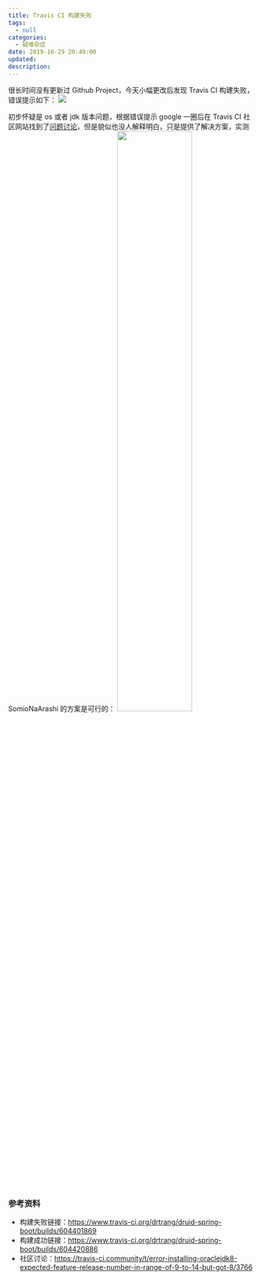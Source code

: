 ```yaml
---
title: Travis CI 构建失败
tags:
  - null
categories:
  - 疑难杂症
date: 2019-10-29 20:49:00
updated:
description:
---
```


很长时间没有更新过 Github Project，今天小幅更改后发现 Travis CI 构建失败，错误提示如下：
<img src='https://raw.githubusercontent.com/drtrang/blog/master/7FhyOz.jpg'/>

初步怀疑是 os 或者 jdk 版本问题，根据错误提示 google 一圈后在 Travis CI 社区网站找到了[问题讨论](https://travis-ci.community/t/error-installing-oraclejdk8-expected-feature-release-number-in-range-of-9-to-14-but-got-8/3766/4)，但是貌似也没人解释明白，只是提供了解决方案，实测 SomioNaArashi 的方案是可行的：
<img src='https://user-images.githubusercontent.com/13851701/67770024-8085d580-fa90-11e9-8f27-a49a35bdd277.png' height='55%' width='55%'/>

### 参考资料

* 构建失败链接：https://www.travis-ci.org/drtrang/druid-spring-boot/builds/604401869
* 构建成功链接：https://www.travis-ci.org/drtrang/druid-spring-boot/builds/604420886
* 社区讨论：https://travis-ci.community/t/error-installing-oraclejdk8-expected-feature-release-number-in-range-of-9-to-14-but-got-8/3766
